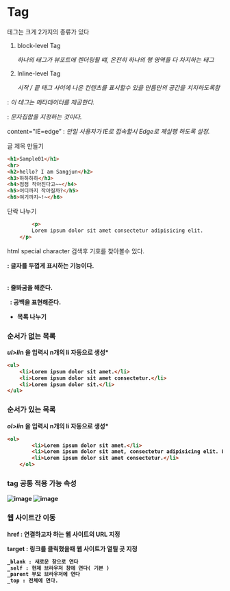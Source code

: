 # Tag
테그는 크게 2가지의 종류가 있다

1. block-level Tag
    
    *하나의 태그가 뷰포트에 렌더링될 떄, 온전히 하나의 행 영역을 다 차지하는 태그* 
    
2. Inline-level Tag
    
    *시작 / 끝 태그 사이에 나온 컨텐츠를 표시할수 있을 만틈만의 공간을 치지하도록함*
    

<meta> : *이 테그는 메타데이터를 제공한다.*

<meta charset="UTF-8"> : *문자집합을 지정하는 것이다.*

content="IE=edge” : *만일 사용자가 IE로 접속할시 Edge로 재실행 하도록 설정.*

글 제목 만들기

```html
<h1>Sample01</h1>
<hr>
<h2>hello? I am Sangjun</h2>
<h3>하하하하</h3>
<h4>점점 작아진다고~~</h4>
<h5>어디까지 작아질까?</h5>
<h6>여기까지~!~</h6>
```

단락 나누기

```html
		<p>
        Lorem ipsum dolor sit amet consectetur adipisicing elit.
    </p>
```

html special character 검색후 기호를 찾아볼수 있다.

<b> : 글자를 두껍게 표시하는 기능이다.

<br> : 줄봐굼을 해준다.

&nbsp; : 공백을 표현해준다.

- 목록 나누기
    
### 순서가 없는 목록  

*ul>li*n 을 입력시 n개의 li 자동으로 생성*

```html
<ul>
    <li>Lorem ipsum dolor sit amet.</li>
    <li>Lorem ipsum dolor sit amet consectetur.</li>
    <li>Lorem ipsum dolor sit.</li>
</ul>
```
    

### 순서가 있는 목록  

*ol>li*n 을 입력시 n개의 li 자동으로 생성*

```html
<ol>
        <li>Lorem ipsum dolor sit amet.</li>
        <li>Lorem ipsum dolor sit amet, consectetur adipisicing elit. Eum, esse!</li>
        <li>Lorem ipsum dolor sit amet consectetur.</li>
    </ol>
```
### tag 공통 적용 가능 속성
![image](https://user-images.githubusercontent.com/88135939/181699126-84646246-b79a-46f1-91c0-15e928e71877.png)
![image](https://user-images.githubusercontent.com/88135939/181699188-6c0e2e05-b70c-4844-80e8-762989ed40b7.png)  

  
### 웹 사이트간 이동
href : 연결하고자 하는 웹 사이트의 URL 지정

target : 링크를 클릭했을때 웹 사이트가 열릴 곳 지정

```html
_blank : 새로운 창으로 연다
_self : 현제 브라우저 창에 연다( 기본 )
_parent 부모 브라우저에 연다
_top : 전체에 연다.
```
